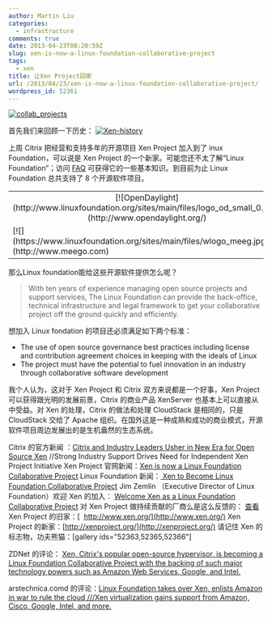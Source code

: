```yaml
---
author: Martin Liu
categories:
  - infrastructure
comments: true
date: 2013-04-23T08:20:59Z
slug: xen-is-now-a-linux-foundation-collaborative-project
tags:
  - xen
title: 让Xen Project回家
url: /2013/04/23/xen-is-now-a-linux-foundation-collaborative-project/
wordpress_id: 52361
---
```


[![collab_projects](http://7bv9gn.com1.z0.glb.clouddn.com/wp-content/uploads/2013/04/collab_projects.png)](http://7bv9gn.com1.z0.glb.clouddn.com/wp-content/uploads/2013/04/collab_projects.png)

首先我们来回顾一下历史：
[![Xen-history](http://7bv9gn.com1.z0.glb.clouddn.com/wp-content/uploads/2013/04/Xen-history.png)](http://xenproject.org/about/history.html)

上周 Citrix 把经营和支持多年的开源项目 Xen Project 加入到了 inux Foundation，可以说是 Xen Project 的一个新家。可能您还不太了解“Linux Foundation”；访问 [FAQ](http://www.linuxfoundation.org/about/faq) 可获得它的一些基本知识。到目前为止 Linux Foundation 总共支持了 8 个开源软件项目。

<table align="center" border="0" >
<tbody >
<tr align="center" >

<td >[![OpenDaylight](http://www.linuxfoundation.org/sites/main/files/logo_od_small_0.jpg)](http://www.opendaylight.org/)
</td>

<td >[![](http://www.linuxfoundation.org/sites/main/files/wlogo_caf.jpg)](https://www.codeaurora.org/)
</td>

<td >[![](https://www.linuxfoundation.org/sites/main/files/wlogo_omam.jpg)](http://www.openmama.org)
</td>

<td >[![](https://www.linuxfoundation.org/sites/main/files/wlogo_tize_0.jpg)](http://www.tizen.org)
</td>
</tr>
<tr >

<td >[![](https://www.linuxfoundation.org/sites/main/files/wlogo_meeg.jpg)](http://www.meego.com)
</td>

<td >[![](https://www.linuxfoundation.org/sites/main/files/wlogo_yoct.jpg)](http://yoctoproject.org/)
</td>

<td >[![](http://www.linuxfoundation.org/sites/main/files/xen_project_unicolor_0.jpg)](http://xenproject.org)
</td>

<td >[![](https://www.linuxfoundation.org/sites/main/files/wlogo_fbaz.jpg)](http://fossbazaar.org/)
</td>
</tr>
</tbody>
</table>
那么Linux foundation能给这些开源软件提供怎么呢？

<blockquote>With ten years of experience managing open source projects and support services, The Linux Foundation can provide the back-office, technical infrastructure and legal framework to get your collaborative project off the ground quickly and efficiently.</blockquote>

想加入 Linux fondation 的项目还必须满足如下两个标准：

- The use of open source governance best practices including license and contribution agreement choices in keeping with the ideals of Linux
- The project must have the potential to fuel innovation in an industry through collaborative software development

我个人认为，这对于 Xen Project 和 Citrix 双方来说都是一个好事，Xen Project 可以获得跟光明的发展前景，Citrix 的商业产品 XenServer 也基本上可以直接从中受益。对 Xen 的处理，Citrix 的做法和处理 CloudStack 是相同的，只是 CloudStack 交给了 Apache 组织。在国外这是一种成熟和成功的商业模式，开源软件项目周边发展出的是生机盎然的生态系统。

Citrix 的官方新闻 ：[Citrix and Industry Leaders Usher in New Era for Open Source Xen](http://www.citrix.com/news/announcements/apr-2013/citrix-and-industry-leaders-usher-in-new-era-for-open-source-xen.html) //Strong Industry Support Drives Need for Independent Xen Project Initiative
Xen Project 官网新闻：[Xen is now a Linux Foundation Collaborative Project](http://blog.xen.org/index.php/2013/04/15/xen-is-now-a-linux-foundation-collaborative-project/)
Linux Foundation 新闻：[ Xen to Become Linux Foundation Collaborative Project](http://www.linuxfoundation.org/news-media/announcements/2013/04/xen-become-linux-foundation-collaborative-project)
Jim Zemlin （Executive Director of Linux Foundation）欢迎 Xen 的加入： [Welcome Xen as a Linux Foundation Collaborative Project](http://www.linuxfoundation.org/news-media/blogs/browse/2013/04/welcome-xen-linux-foundation-collaborative-project)
对 Xen Project 做持续贡献的厂商么是这么反馈的： [查看](http://www.linuxfoundation.org/news-media/announcements/2013/04/supporting-statements-xen-project-contributors)
Xen Project 的旧家：[  http://www.xen.org/](http://www.xen.org/)
Xen Project 的新家：[http://xenproject.org/](http://xenproject.org/)
请记住 Xen 的标志物，功夫熊猫：[gallery ids="52363,52365,52366"]

ZDNet 的评论： [Xen, Citrix's popular open-source hypervisor, is becoming a Linux Foundation Collaborative Project with the backing of such major technology powers such as Amazon Web Services, Google, and Intel.](http://www.zdnet.com/xen-becomes-a-linux-foundation-project-7000014025/)

arstechnica.comd 的评论：[Linux Foundation takes over Xen, enlists Amazon in war to rule the cloud ///Xen virtualization gains support from Amazon, Cisco, Google, Intel, and more.](http://arstechnica.com/information-technology/2013/04/linux-foundation-takes-over-xen-enlists-amazon-in-war-to-rule-the-cloud/)
